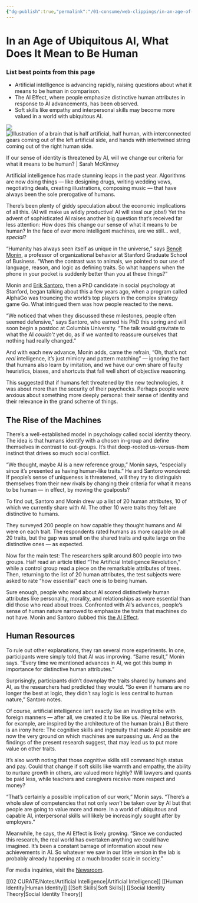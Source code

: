 ```yaml
---
{"dg-publish":true,"permalink":"/01-consume/web-clippings/in-an-age-of-ubiquitous-ai-what-does-it-mean-to-be-human/","title":"In an Age of Ubiquitous AI, What Does It Mean to Be Human?","tags":["soft-skills","dispositions","ai","human-identity"]}
---
```


# In an Age of Ubiquitous AI, What Does It Mean to Be Human
### List best points from this page
- Artificial intelligence is advancing rapidly, raising questions about what it means to be human in comparison.
- The AI Effect, where people emphasize distinctive human attributes in response to AI advancements, has been observed.
- Soft skills like empathy and interpersonal skills may become more valued in a world with ubiquitous AI.

![](https://www.gsb.stanford.edu/sites/default/files/styles/webp/public/2025-04/Art-basic-story-01.png.webp?itok=vGY5T6J5) ![Illustration of a brain that is half artificial, half human, with interconnected gears coming out of the left artificial side, and hands with intertwined string coming out of the right human side. ](https://www.gsb.stanford.edu/sites/default/files/styles/1630x_variable_tinypng/public/2023-07/ai%20effect-key.jpg.webp?itok=rh0kz-gM)

If our sense of identity is threatened by AI, will we change our criteria for what it means to be human? | Sarah McKinney

Artificial intelligence has made stunning leaps in the past year. Algorithms are now doing things — like designing drugs, writing wedding vows, negotiating deals, creating illustrations, composing music — that have always been the sole prerogative of humans.

There’s been plenty of giddy speculation about the economic implications of all this. (AI will make us wildly productive! AI will steal our jobs!) Yet the advent of sophisticated AI raises another big question that’s received far less attention: How does this change our sense of what it means to be human? In the face of ever more intelligent machines, are we still… well, *special*?

“Humanity has always seen itself as unique in the universe,” says [Benoît Monin](https://www.gsb.stanford.edu/faculty-research/faculty/benoit-monin), a professor of organizational behavior at Stanford Graduate School of Business. “When the contrast was to animals, we pointed to our use of language, reason, and logic as defining traits. So what happens when the phone in your pocket is suddenly better than you at these things?”

Monin and [Erik Santoro](https://psychology.stanford.edu/people/erik-santoro), then a PhD candidate in social psychology at Stanford, began talking about this a few years ago, when a program called AlphaGo was trouncing the world’s top players in the complex strategy game Go. What intrigued them was how people reacted to the news.

“We noticed that when they discussed these milestones, people often seemed defensive,” says Santoro, who earned his PhD this spring and will soon begin a postdoc at Columbia University. “The talk would gravitate to what the AI *couldn’t* yet do, as if we wanted to reassure ourselves that nothing had really changed.”

And with each new advance, Monin adds, came the refrain, “Oh, that’s not *real* intelligence, it’s just mimicry and pattern matching” — ignoring the fact that humans also learn by imitation, and we have our own share of faulty heuristics, biases, and shortcuts that fall well short of objective reasoning.

This suggested that if humans felt threatened by the new technologies, it was about more than the security of their paychecks. Perhaps people were anxious about something more deeply personal: their sense of identity and their relevance in the grand scheme of things.

## The Rise of the Machines

There’s a well-established model in psychology called social identity theory. The idea is that humans identify with a chosen in-group and define themselves in contrast to out-groups. It’s that deep-rooted us-versus-them instinct that drives so much social conflict.

“We thought, maybe AI is a new reference group,” Monin says, “especially since it’s presented as having human-like traits.” He and Santoro wondered: If people’s sense of uniqueness is threatened, will they try to distinguish themselves from their new rivals by changing their criteria for what it means to be human — in effect, by moving the goalposts?

To find out, Santoro and Monin drew up a list of 20 human attributes, 10 of which we currently share with AI. The other 10 were traits they felt are distinctive to humans.

They surveyed 200 people on how capable they thought humans and AI were on each trait. The respondents rated humans as more capable on all 20 traits, but the gap was small on the shared traits and quite large on the distinctive ones — as expected.

Now for the main test: The researchers split around 800 people into two groups. Half read an article titled “The Artificial Intelligence Revolution,” while a control group read a piece on the remarkable attributes of trees. Then, returning to the list of 20 human attributes, the test subjects were asked to rate “how essential” each one is to being human.

Sure enough, people who read about AI scored distinctively human attributes like personality, morality, and relationships as more essential than did those who read about trees. Confronted with AI’s advances, people’s sense of human nature narrowed to emphasize the traits that machines do not have. Monin and Santoro dubbed this [the AI Effect](https://www.gsb.stanford.edu/faculty-research/publications/ai-effect-people-rate-distinctively-human-attributes-more-essential).

## Human Resources

To rule out other explanations, they ran several more experiments. In one, participants were simply told that AI was improving. “Same result,” Monin says. “Every time we mentioned advances in AI, we got this bump in importance for distinctive human attributes.”

Surprisingly, participants didn’t downplay the traits shared by humans and AI, as the researchers had predicted they would. “So even if humans are no longer the best at logic, they didn’t say logic is less central to human nature,” Santoro notes.

Of course, artificial intelligence isn’t exactly like an invading tribe with foreign manners — after all, we created it to be like us. (Neural networks, for example, are inspired by the architecture of the human brain.) But there is an irony here: The cognitive skills and ingenuity that made AI possible are now the very ground on which machines are surpassing us. And as the findings of the present research suggest, that may lead us to put more value on other traits.

It’s also worth noting that those cognitive skills still command high status and pay. Could that change if soft skills like warmth and empathy, the ability to nurture growth in others, are valued more highly? Will lawyers and quants be paid less, while teachers and caregivers receive more respect and money?

“That’s certainly a possible implication of our work,” Monin says. “There’s a whole slew of competencies that not only *won’t* be taken over by AI but that people are going to value more and more. In a world of ubiquitous and capable AI, interpersonal skills will likely be increasingly sought after by employers.”

Meanwhile, he says, the AI Effect is likely growing. “Since we conducted this research, the real world has overtaken anything we could have imagined. It’s been a constant barrage of information about new achievements in AI. So whatever we saw in our little version in the lab is probably already happening at a much broader scale in society.”

For media inquiries, visit the [Newsroom](https://www.gsb.stanford.edu/newsroom).






[[02 CURATE/Notes/Artificial Intelligence\|Artificial Intelligence]]
[[Human Identity\|Human Identity]]
[[Soft Skills\|Soft Skills]]
[[Social Identity Theory\|Social Identity Theory]]

